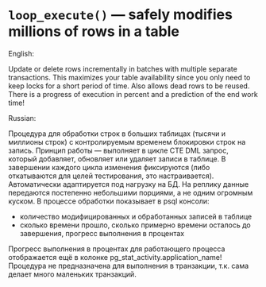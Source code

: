 # `loop_execute()` — safely modifies millions of rows in a table

English:

Update or delete rows incrementally in batches with multiple separate transactions.
This maximizes your table availability since you only need to keep locks for a short period of time. Also allows dead rows to be reused.
There is a progress of execution in percent and a prediction of the end work time!

Russian:

Процедура для обработки строк в больших таблицах (тысячи и миллионы строк) с контролируемым временем блокировки строк на запись.
Принцип работы — выполняет в цикле CTE DML запрос, который добавляет, обновляет или удаляет записи в таблице.
В завершении каждого цикла изменения фиксируются (либо откатываются для целей тестирования, это настраивается).
Автоматически адаптируется под нагрузку на БД. На реплику данные передаются постепенно небольшими порциями, а не одним огромным куском.
В процессе обработки показывает в psql консоли:
   * количество модифицированных и обработанных записей в таблице
   * сколько времени прошло, сколько примерно времени осталось до завершения, прогресс выполнения в процентах

Прогресс выполнения в процентах для работающего процесса отображается ещё в колонке pg_stat_activity.application_name!
Процедура не предназначена для выполнения в транзакции, т.к. сама делает много маленьких транзакций.
